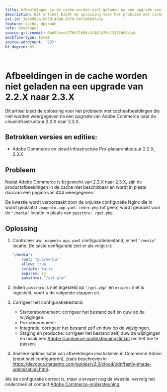 ```yaml
---
title: Afbeeldingen in de cache worden niet geladen na een upgrade van 2.2.X naar 2.3.X
description: Dit artikel biedt de oplossing voor het probleem met cacheafbeeldingen die niet worden weergegeven na een upgrade van Adobe Commerce naar de cloudinfrastructuur 2.2.X naar 2.3.X.
exl-id: 3e6bd5aa-bd5d-4880-8b78-64f280647abe
feature: Cache, Upgrade
role: Developer
source-git-commit: 0ad52eceb776b71604c4f467a70c13191bb9a1eb
workflow-type: tm+mt
source-wordcount: '237'
ht-degree: 0%

---
```


# Afbeeldingen in de cache worden niet geladen na een upgrade van 2.2.X naar 2.3.X

Dit artikel biedt de oplossing voor het probleem met cacheafbeeldingen die niet worden weergegeven na een upgrade van Adobe Commerce naar de cloudinfrastructuur 2.2.X naar 2.3.X.

## Betrokken versies en edities:

* Adobe Commerce on cloud Infrastructure Pro-planarchitectuur 2.2.X, 2.3.X

## Probleem

Nadat Adobe Commerce is bijgewerkt van 2.2.X naar 2.3.X, zijn de productafbeeldingen in de cache niet beschikbaar en wordt in plaats daarvan een pagina van 404 weergegeven.

De kwestie wordt veroorzaakt door de onjuiste configuratie Nginx die in wordt geplaatst `.magento.app.yaml`: `index.php` (of geen) wordt gebruikt voor de `"/media"` locatie in plaats van `passthru: /get.php`.

## Oplossing

1. Controleer uw `.magento.app.yaml` configuratiebestand, in het `"/media"` locatie. De juiste configuratie ziet er als volgt uit:

   ```yaml
   "/media":
       root: "pub/media"
       allow: true
       scripts: false
       expires: 1y
       passthru: "/get.php"
   ```

1. Indien `passthru` is niet ingesteld op `"/get.php"` en `expires` niet is ingesteld, voert u de volgende stappen uit.
1. Corrigeer het configuratiebestand.
   * Starterabonnement: corrigeer het bestand zelf en duw op de wijzigingen.
   * Pro-abonnement:
   * Integratie: corrigeer het bestand zelf en duw op de wijzigingen.
   * Staging en productie: corrigeer het bestand zelf, duw de wijzigingen en maak een [Adobe Commerce-ondersteuningsticket](/help/help-center-guide/help-center/magento-help-center-user-guide.md#submit-ticket) om het toe te passen.

1. Snellere optimalisatie van afbeeldingen inschakelen in Commerce Admin (eerst snel configureren), zoals beschreven in <https://devdocs.magento.com/guides/v2.3/cloud/cdn/fastly-image-optimization.html>.

Als de configuratie correct is, maar u ervaart nog de kwestie, vervolg het onderzoek of contact [Adobe Commerce-ondersteuning](/help/help-center-guide/help-center/magento-help-center-user-guide.md#submit-ticket).
